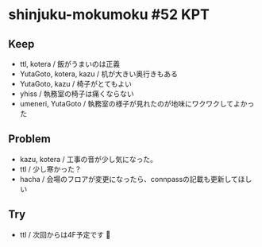 # shinjuku-mokumoku #52 KPT

## Keep

- ttl, kotera / 飯がうまいのは正義
- YutaGoto, kotera, kazu / 机が大きい奥行きもある
- YutaGoto, kazu / 椅子がとてもよい
- yhiss / 執務室の椅子は痛くならない
- umeneri, YutaGoto / 執務室の様子が見れたのが地味にワクワクしてよかった

## Problem

- kazu, kotera / 工事の音が少し気になった。
- ttl / 少し寒かった？
- hacha / 会場のフロアが変更になったら、connpassの記載も更新してほしい

## Try

- ttl / 次回からは4F予定です :raising_hand: 
